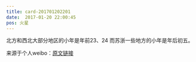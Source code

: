 ```yaml
---
title: card-201701202201
date:  2017-01-20 22:00:45
pos: 火星
---
```

北方和西北大部分地区的小年是年前23、24 而苏浙一些地方的小年是年后初五。 

来源于个人weibo：[原文链接](https://m.weibo.cn/status/ErJXf4LuG?mblogid=ErJXf4LuG)